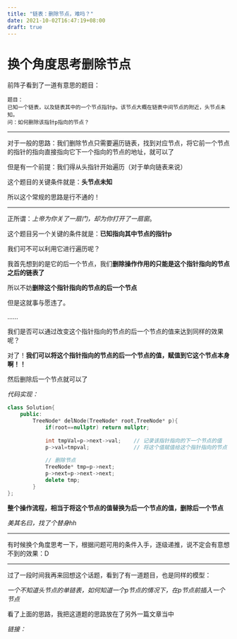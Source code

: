 ```yaml
---
title: "链表：删除节点，难吗？"
date: 2021-10-02T16:47:19+08:00
draft: true
---
```


# 换个角度思考删除节点

前阵子看到了一道有意思的题目：

```
题目：
已知一个链表，以及链表其中的一个节点指针p。该节点大概在链表中间节点的附近，头节点未知。
问：如何删除该指针p指向的节点？

```

---

对于一般的思路：我们删除节点只需要遍历链表，找到对应节点，将它前一个节点的指针的指向直接指向它下一个指向的节点的地址，就可以了

但是有一个前提：我们得从头指针开始遍历（对于单向链表来说）

这个题目的关键条件就是：**头节点未知**

所以这个常规的思路是行不通的！

---

正所谓：*上帝为你关了一扇门，却为你打开了一扇窗*。

这个题目另一个关键的条件就是：**已知指向其中节点的指针p**

我们可不可以利用它进行遍历呢？

我首先想到的是它的后一个节点，我们**删除操作作用的只能是这个指针指向的节点之后的链表了**

所以不妨**删除这个指针指向的节点的后一个节点**

但是这就事与愿违了。

......

我们是否可以通过改变这个指针指向的节点的后一个节点的值来达到同样的效果呢？

对了！**我们可以将这个指针指向的节点的后一个节点的值，赋值到它这个节点本身啊！！**

然后删除后一个节点就可以了

*代码实现：*

```C++
class Solution{
    public:
    	TreeNode* delNode(TreeNode* root,TreeNode* p){
            if(root==nullptr) return nullptr;
            
            int tmpVal=p->next->val;	// 记录该指针指向的下一个节点的值
            p->val=tmpval;			    // 将这个值赋值给这个指针指向的节点
            
            // 删除节点
            TreeNode* tmp=p->next;
            p->next=p->next->next;
            delete tmp;
        }
};
```

**整个操作流程，相当于将这个节点的值替换为后一个节点的值，删除后一个节点**

*美其名曰，找了个替身hh*

---

有时候换个角度思考一下，根据问题可用的条件入手，逐级递推，说不定会有意想不到的效果：D

---

过了一段时间我再来回想这个话题，看到了有一道题目，也是同样的模型：

*一个不知道头节点的单链表，如何知道一个p节点的情况下，在p节点前插入一个节点*

看了上面的思路，我把这道题的思路放在了另外一篇文章当中

*链接：*
